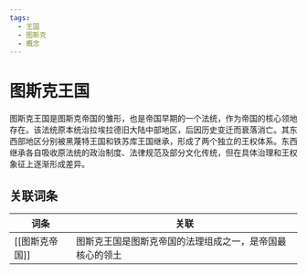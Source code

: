 ```yaml
---
tags:
  - 王国
  - 图斯克
  - 概念
---
```

# 图斯克王国

图斯克王国是图斯克帝国的雏形，也是帝国早期的一个法统，作为帝国的核心领地存在。该法统原本统治拉埃拉德旧大陆中部地区，后因历史变迁而衰落消亡。其东西部地区分别被黑蔑特王国和铁苏库王国继承，形成了两个独立的王权体系。东西继承各自吸收原法统的政治制度、法律规范及部分文化传统，但在具体治理和王权象征上逐渐形成差异。

## 关联词条

| 词条        | 关联                           |
| --------- | ---------------------------- |
| [[图斯克帝国]] | 图斯克王国是图斯克帝国的法理组成之一，是帝国最核心的领土 |
